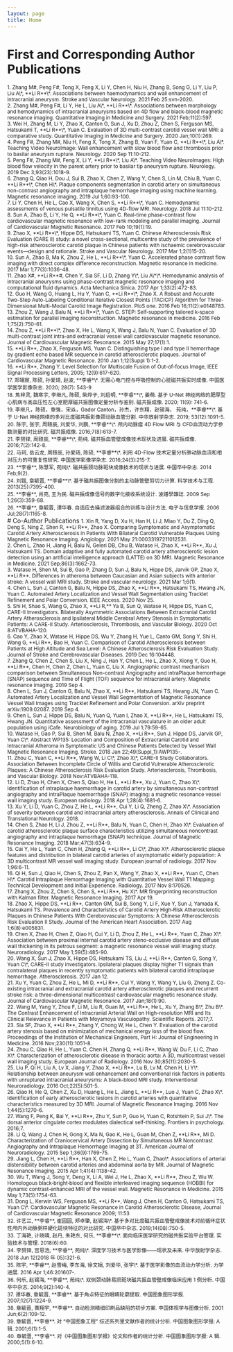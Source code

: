 ```yaml
---
layout: page
title: Home
---
```


# First and Corresponding Author Publications
<small>
	1.	Zhang M#, Peng F#, Tong X, Feng X, Li Y, Chen H, Niu H, Zhang B, Song G, Li Y, Liu P, Liu A\*, **Li R**\*. Associations between haemodynamics and wall enhancement of intracranial aneurysm. Stroke and Vascular Neurology. 2021 Feb 25:svn-2020.<br />
	2.	Zhang M#, Peng F#, Li Y, He L, Liu A\*, **Li R**\*. Associations between morphology and hemodynamics of intracranial aneurysms based on 4D flow and black-blood magnetic resonance imaging. Quantitative Imaging in Medicine and Surgery. 2021 Feb;11(2):597.<br />
	3.	Wei H, Zhang M, Li Y, Zhao X, Canton G, Sun J, Xu D, Zhou Z, Chen S, Ferguson MS, Hatsukami T, **Li R**\*, Yuan C. Evaluation of 3D multi-contrast carotid vessel wall MRI: a comparative study. Quantitative Imaging in Medicine and Surgery. 2020 Jan;10(1):269.<br />
	4.	Peng F#, Zhang M#, Niu H, Feng X, Tong X, Zhang B, Yuan F, Yuan C, **Li R**\*, Liu A\*. Teaching Video NeuroImage: Wall enhancement with slow blood flow and thrombosis prior to basilar aneurysm rupture. Neurology. 2020 Sep 11:10-212.<br />
	5.	Peng F#, Zhang M#, Feng X, Li Y, **Li R**\*, Liu A\*. Teaching Video NeuroImages: High blood flow velocity in the parent artery prior to basilar tip aneurysm rupture. Neurology. 2019 Dec 3;93(23):1018-9.<br />
	6.	Zhang Q, Qiao H, Dou J, Sui B, Zhao X, Chen Z, Wang Y, Chen S, Lin M, Chiu B, Yuan C, **Li R**\*, Chen H\*. Plaque components segmentation in carotid artery on simultaneous non-contrast angiography and intraplaque hemorrhage imaging using machine learning. Magnetic resonance imaging. 2019 Jul 1;60:93-100.  <br />
	7.	Li Y, Chen H, He L, Cao X, Wang X, Chen S, **Li R**\*, Yuan C. Hemodynamic assessments of venous pulsatile tinnitus using 4D-flow MRI. Neurology. 2018 Jul 11:10-212.  <br />
	8.	Sun A, Zhao B, Li Y, He Q, **Li R**\*, Yuan C. Real-time phase-contrast flow cardiovascular magnetic resonance with low-rank modeling and parallel imaging. Journal of Cardiovascular Magnetic Resonance. 2017 Feb 10;19(1):19.  <br />
	9.	Zhao X, **Li R**\*, Hippe DS, Hatsukami TS, Yuan C. Chinese Atherosclerosis Risk Evaluation (CARE II) study: a novel cross-sectional, multicentre study of the prevalence of high-risk atherosclerotic carotid plaque in Chinese patients with ischaemic cerebrovascular events—design and rationale. Stroke and Vascular Neurology. 2017 Mar 1;2(1)15-20.  <br />
	10.	Sun A, Zhao B, Ma K, Zhou Z, He L, **Li R**\*, Yuan C. Accelerated phase contrast flow imaging with direct complex difference reconstruction. Magnetic resonance in medicine. 2017 Mar 1;77(3):1036-48.  <br />
	11.	Zhao X#, **Li R**#, Chen Y, Sia SF, Li D, Zhang Y\*, Liu A\*\*. Hemodynamic analysis of intracranial aneurysms using phase-contrast magnetic resonance imaging and computational fluid dynamics. Acta Mechanica Sinica. 2017 Apr 1;33(2):472-83.  <br />
	12.	Guo H, Wang G, Huang L, Hu Y, Yuan C, **Li R**\*, Zhao X. A Robust and Accurate Two-Step Auto-Labeling Conditional Iterative Closest Points (TACICP) Algorithm for Three-Dimensional Multi-Modal Carotid Image Registration. PloS one. 2016 Feb 16;11(2):e0148783.  <br />
	13.	Zhou Z, Wang J, Balu N, **Li R**\*, Yuan C. STEP: Self‐supporting tailored k‐space estimation for parallel imaging reconstruction. Magnetic resonance in medicine. 2016 Feb 1;75(2):750-61.  <br />
	14.	Zhou Z, **Li R**\*, Zhao X, He L, Wang X, Wang J, Balu N, Yuan C. Evaluation of 3D multi-contrast joint intra-and extracranial vessel wall cardiovascular magnetic resonance. Journal of Cardiovascular Magnetic Resonance. 2015 May 27;17(1):1.  <br />
	15.	**Li R**, Zhao X, Ferguson MS, Yuan C. Distinguishing type I and type II hemorrhage by gradient echo based MR sequence in carotid atherosclerotic plaques. Journal of Cardiovascular Magnetic Resonance. 2010 Jan 1;12(Suppl 1):1-2.  <br />
	16.	**Li R**, Zhang Y. Level Selection for Multiscale Fusion of Out-of-focus Image, IEEE Signal Processing Letters, 2005; 12(9):617-620.  <br />
	17.	郑翊宸, 陈硕, 孙爱琦, 赵波, **李睿*\*. 无需心电门控与呼吸控制的心脏磁共振实时成像. 中国医学医学影像杂志. 2020; 28(7): 543-9 <br />
	18.	焦梓灵, 魏寒宇, 李继凡, 陈硕, 柴烨子, 刘启明, **李睿**\*, 姜萌. 基于 U-Net 神经网络的肥厚型心肌病与高血压性左心室肥厚磁共振图像定量分析与鉴别. 磁共振成像. 2020; 11(9): 741-6.<br />
	19.	李继凡，陈硕，章强，宋焱，Gador Canton，孙杰，许东翔，赵锡海， 苑纯，**李睿**\*. 基于 U-Net 神经网络的多对比度磁共振影像颈动脉血管分割. 中华放射学杂志. 2019; 53(12):1091-5.<br />
	20.	陈宇, 张宇, 周赜辰, 刘爱华, 刘鹏, **李睿**\*. 颅内动脉瘤 4D Flow MRI 与 CFD血流动力学参数测量的对比研究. 磁共振成像. 2016;7(8):613-7.  <br />
	21.	李赟铎, 周赜辰, **李睿**\*, 苑纯. 磁共振血管壁成像技术现状及进展. 磁共振成像. 2016;7(2):142-8.  <br />
	22.	马珂, 岳云龙, 周赜辰, 孙爱琦, 陈硕, **李睿**\*. 利用 4D-Flow 技术定量分析肺动脉血流和相对压力的可重复性研究. 中国医学影像学杂志. 2016;24(3):215-7.  <br />
	23.	**李睿**, 陈慧军, 苑纯\*. 磁共振颈动脉斑块成像技术的现状与进展. 中国卒中杂志. 2014 Feb;9(2).  <br />
	24.	刘锴, 章毓晋, **李睿**\*. 基于磁共振图像分割的主动脉管壁剪切力计算. 科学技术与工程. 2013(25):7395-400.<br />  
	25.	**李睿**, 肖亮, 王为民. 磁共振成像信号的数字化接收系统设计. 波譜學雜誌. 2009 Sep 1;26(3):359-68.  <br />
	26.	**李睿**, 章毓晋, 谭华春. 自适应去噪滤波器组合的训练与设计方法. 电子与信息学报. 2006 Jul;28(7):1165-8.  <br />
</small>
# Co-Author Publications
<small>
	1.	Xin R, Yang D, Xu H, Han H, Li J, Miao Y, Du Z, Ding Q, Deng S, Ning Z, Shen R, **Li R**, Zhao X. Comparing Symptomatic and Asymptomatic Carotid Artery Atherosclerosis in Patients With Bilateral Carotid Vulnerable Plaques Using Magnetic Resonance Imaging. Angiology. 2021 May 21:00033197211012531.<br />
	2.	Chen L, Zhao H, Jiang H, Balu N, Geleri DB, Chu B, Watase H, Zhao X, **Li R**, Xu J, Hatsukami TS. Domain adaptive and fully automated carotid artery atherosclerotic lesion detection using an artificial intelligence approach (LATTE) on 3D MRI. Magnetic Resonance in Medicine. 2021 Sep;86(3):1662-73.<br />
	3.	Watase H, Shen M, Sui B, Gao P, Zhang D, Sun J, Balu N, Hippe DS, Jarvik GP, Zhao X, **Li R**. Differences in atheroma between Caucasian and Asian subjects with anterior stroke: A vessel wall MRI study. Stroke and vascular neurology. 2021 Mar 1;6(1).<br />
	4.	Chen L, Sun J, Canton G, Balu N, Hippe DS, Zhao X, **Li R**, Hatsukami TS, Hwang JN, Yuan C. Automated Artery Localization and Vessel Wall Segmentation using Tracklet Refinement and Polar Conversion. IEEE Access. 2020 Nov 25.<br />
	5.	Shi H, Shao S, Wang G, Zhao X, **Li R,** Ya B, Sun Q, Watase H, Hippe DS, Yuan C, CARE-II Investigators. Bilaterally Asymmetric Associations Between Extracranial Carotid Artery Atherosclerosis and Ipsilateral Middle Cerebral Artery Stenosis in Symptomatic Patients: A CARE-II Study. Arteriosclerosis, Thrombosis, and Vascular Biology. 2020 Oct 8:ATVBAHA-120.<br />
	6.	Cao Y, Zhao X, Watase H, Hippe DS, Wu Y, Zhang H, Yue L, Canto GM, Song Y, Shi H, Wang G, **Li R**, Bao H, Yuan C. Comparison of Carotid Atherosclerosis between Patients at High Altitude and Sea Level: A Chinese Atherosclerosis Risk Evaluation Study. Journal of Stroke and Cerebrovascular Diseases. 2019 Dec 16:104448.  <br />
	7.	Zhang Q, Chen Z, Chen S, Liu X, Ning J, Han Y, Chen L, He L, Zhao X, Xiong Y, Guo H, **Li R**, Chen H, Chen Z, Chen L, Yuan C, Liu X. Angiographic contrast mechanism comparison between Simultaneous Non-contrast Angiography and intraPlaque hemorrhage (SNAP) sequence and Time of Flight (TOF) sequence for intracranial artery. Magnetic resonance imaging. 2019 Sep 4.  <br />
	8.	Chen L, Sun J, Canton G, Balu N, Zhao X, **Li R**, Hatsukami TS, Hwang JN, Yuan C. Automated Artery Localization and Vessel Wall Segmentation of Magnetic Resonance Vessel Wall Images using Tracklet Refinement and Polar Conversion. arXiv preprint arXiv:1909.02087. 2019 Sep 4.  <br />
	9.	Chen L, Sun J, Hippe DS, Balu N, Yuan Q, Yuan I, Zhao X, **Li R**, He L, Hatsukami TS, Hwang JN. Quantitative assessment of the intracranial vasculature in an older adult population using iCafe. Neurobiology of aging. 2019 Jul 1;79:59-65.  <br />
	10.	Watase H, Gao P, Sui B, Shen M, Balu N, Zhao X, **Li R**, Sun J, Hippe DS, Jarvik GP, Yuan C\*. Abstract WP135: Location and Composition of Extracranial Carotid and Intracranial Atheroma in Symptomatic US and Chinese Patients Detected by Vessel Wall Magnetic Resonance Imaging. Stroke. 2018 Jan 22;49(Suppl_1):AWP135-.  <br />
	11.	Zhou C, Yuan C, **Li R**, Wang W, Li C\*, Zhao X\*, CARE-II Study Collaborators. Association Between Incomplete Circle of Willis and Carotid Vulnerable Atherosclerotic Plaques: A Chinese Atherosclerosis Risk Evaluation Study. Arteriosclerosis, Thrombosis, and Vascular Biology. 2018 Nov:ATVBAHA-118.  <br />
	12.	Li D, Zhao H, Chen X, Chen S, Qiao H, He L, **Li R**, Xu J, Yuan C, Zhao X\*. Identification of intraplaque haemorrhage in carotid artery by simultaneous non-contrast angiography and intraPlaque haemorrhage (SNAP) imaging: a magnetic resonance vessel wall imaging study. European radiology. 2018 Apr 1;28(4):1681-6.  <br />
	13.	Xu Y, Li D, Yuan C, Zhou Z, He L, **Li R**, Cui Y, Li Q, Zheng Z, Zhao X\*. Association of severity between carotid and intracranial artery atherosclerosis. Annals of Clinical and Translational Neurology. 2018.  <br />
	14.	Chen S, Zhao H, Li J, Zhou Z, **Li R**, Balu N, Yuan C, Chen H, Zhao X\*. Evaluation of carotid atherosclerotic plaque surface characteristics utilizing simultaneous noncontrast angiography and intraplaque hemorrhage (SNAP) technique. Journal of Magnetic Resonance Imaging. 2018 Mar;47(3):634-9.  <br />
	15.	Cai Y, He L, Yuan C, Chen H, Zhang Q, **Li R**, Li C\*, Zhao X\*. Atherosclerotic plaque features and distribution in bilateral carotid arteries of asymptomatic elderly population: A 3D multicontrast MR vessel wall imaging study. European journal of radiology. 2017 Nov 1;96:6-11.  <br />
	16.	Qi H, Sun J, Qiao H, Chen S, Zhou Z, Pan X, Wang Y, Zhao X, **Li R**, Yuan C, Chen H\*. Carotid Intraplaque Hemorrhage Imaging with Quantitative Vessel Wall T1 Mapping: Technical Development and Initial Experience. Radiology. 2017 Nov 8:170526.  <br />
	17.	Zhang X, Zhou Z, Chen S, Chen S, **Li R**, Hu X\*. MR fingerprinting reconstruction with Kalman filter. Magnetic Resonance Imaging. 2017 Apr 19.  <br />
	18.	Zhao X, Hippe DS, **Li R**, Canton GM, Sui B, Song Y, Li F, Xue Y, Sun J, Yamada K, Hatsukami TS. Prevalence and Characteristics of Carotid Artery High‐Risk Atherosclerotic Plaques in Chinese Patients With Cerebrovascular Symptoms: A Chinese Atherosclerosis Risk Evaluation II Study. Journal of the American Heart Association. 2017 Aug 1;6(8):e005831.  <br />
	19.	Chen X, Zhao H, Chen Z, Qiao H, Cui Y, Li D, Zhou Z, He L, **Li R**, Yuan C, Zhao X\*. Association between proximal internal carotid artery steno-occlusive disease and diffuse wall thickening in its petrous segment: a magnetic resonance vessel wall imaging study. Neuroradiology. 2017 May 1;59(5):485-90.  <br />
	20.	Wang X, Sun J, Zhao X, Hippe DS, Hatsukami TS, Liu J, **Li R**, Canton G, Song Y, Yuan C\*, CARE-II study investigators. Ipsilateral plaques display higher T1 signals than contralateral plaques in recently symptomatic patients with bilateral carotid intraplaque hemorrhage. Atherosclerosis. 2017 Jan 12.  <br />
	21.	Xu Y, Yuan C, Zhou Z, He L, Mi D, **Li R**, Cui Y, Wang Y, Wang Y, Liu G, Zheng Z. Co-existing intracranial and extracranial carotid artery atherosclerotic plaques and recurrent stroke risk: a three-dimensional multicontrast cardiovascular magnetic resonance study. Journal of Cardiovascular Magnetic Resonance. 2017 Jan;18(1):90.  <br />
	22.	Wang M, Yang Y, Zhou F, Li M, Liu R, Guan M, **Li R**, He L, Xu Y, Zhang B\*, Zhu B\*. The Contrast Enhancement of Intracranial Arterial Wall on High-resolution MRI and Its Clinical Relevance in Patients with Moyamoya Vasculopathy. Scientific Reports. 2017;7.  <br />
	23.	Sia SF, Zhao X, **Li R**, Zhang Y, Chong W, He L, Chen Y. Evaluation of the carotid artery stenosis based on minimization of mechanical energy loss of the blood flow. Proceedings of the Institution of Mechanical Engineers, Part H: Journal of Engineering in Medicine. 2016 Nov;230(11):1051-8.  <br />
	24.	Zhou C, Qiao H, He L, Yuan C, Chen H, Zhang Q, **Li R**, Wang W, Du F, Li C, Zhao X\*. Characterization of atherosclerotic disease in thoracic aorta: A 3D, multicontrast vessel wall imaging study. European Journal of Radiology. 2016 Nov 30;85(11):2030-5.  <br />
	25.	Liu P, Qi H, Liu A, Lv X, Jiang Y, Zhao X, **Li R**, Lu B, Lv M, Chen H, Li Y\*. Relationship between aneurysm wall enhancement and conventional risk factors in patients with unruptured intracranial aneurysms: A black-blood MRI study. Interventional Neuroradiology. 2016 Oct;22(5):501-5.  <br />
	26.	Qiao H, He Q, Chen Z, Xu D, Huang L, He L, Jiang L, **Li R**, Luo J, Yuan C, Zhao X\*. Identification of early atherosclerotic lesions in carotid arteries with quantitative characteristics measured by 3D MRI. Journal of Magnetic Resonance Imaging. 2016 Nov 1;44(5):1270-6.  <br />
	27.	Wang F, Peng K, Bai Y, **Li R**, Zhu Y, Sun P, Guo H, Yuan C, Rotshtein P, Sui J\*. The dorsal anterior cingulate cortex modulates dialectical self-thinking. Frontiers in psychology. 2016;7.<br />
	28.	Li Q, Wang J, Chen H, Gong X, Ma N, Gao K, He L, Guan M, Chen Z, **Li R**, Mi D. Characterization of Craniocervical Artery Dissection by Simultaneous MR Noncontrast Angiography and Intraplaque Hemorrhage Imaging at 3T. American Journal of Neuroradiology. 2015 Sep 1;36(9):1769-75.  <br />
	29.	Jiang L, Chen H, **Li R**, Han X, Chen Z, He L, Yuan C, Zhao\*. Associations of arterial distensibility between carotid arteries and abdominal aorta by MR. Journal of Magnetic Resonance Imaging. 2015 Apr 1;41(4):1138-42.  <br />
	30.	Wu T, Wang J, Song Y, Deng X, Li A, Wei J, He L, Zhao X, **Li R**, Zhou Z, Wu W. Homologous black‐bright‐blood and flexible interleaved imaging sequence (HOBBI) for dynamic contrast‐enhanced MRI of the vessel wall. Magnetic Resonance in Medicine. 2015 May 1;73(5):1754-63.  <br />
	31.	Dong L, Kerwin WS, Ferguson MS, **Li R**, Wang J, Chen H, Canton G, Hatsukami TS, Yuan C\*. Cardiovascular Magnetic Resonance in Carotid Atherosclerotic Disease, Journal of Cardiovascular Magnetic Resonance 2009; 11:53  <br />
	32.	许艺兰, **李睿**, 崔园园, 郑卓肇, 赵锡海\*. 基于多对比度磁共振血管壁成像技术对前循环症状性颅内外动脉粥样硬化斑块特征的对比研究. 中国卒中杂志. 2019;14(08):750-5.  <br />
	33.	丁海艳, 计晓晴, 赵丹, 朱艳东, 何乐, **李睿**\*. 面向临床医学研究的磁共振实验平台管理. 实验技术与管理. 2018(6):60.  <br />
	34.	李赟铎, 宫恩浩, **李睿**, 苑纯\*. 深度学习技术与医学影像——现状及未来. 中华放射学杂志. 2018 Jun 12(2018 年 05):321-6.  <br />
	35.	陈宇, **李睿**, 赵雪梅, 李东海, 徐文娟, 刘爱华, 张宇\*. 基于医学影像的血流动力学分析. 力学进展. 2016 Apr 1;46:201607-.  <br />
	36.	何乐, 赵锡海, **李睿**, 苑纯\*. 双侧颈动脉易损斑块磁共振血管壁成像临床应用 1 例分析. 中国卒中杂志. 2014;9(2):140-4.  <br />
	37.	谭华春, 章毓晋, **李睿**. 基于角点特征的眼睛轮廓提取. 中国图象图形学报. 2007;12(7):1224-9.  <br />
	38.	章毓晋, 黄翔宇, **李睿**. 自动检测精细印刷品缺陷的初步方案. 中国体视学与图像分析. 2001 Jun;6(2):109-12. <br /> 
	39.	章毓晋, **李睿**. 对 “中国图象工程” 综述系列里文献作者的统计分析. 中国图象图形学报: A 辑. 2001;6(1):1-5.  <br />
	40.	章毓晋, **李睿**. 对《中国图象图形学报》论文和作者的统计分析. 中国图象图形学报: A 辑. 2000;5(1):6-10.   <br />
</small>